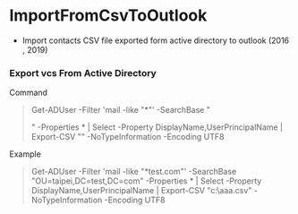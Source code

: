 # ImportFromCsvToOutlook    
* Import contacts CSV file exported form active directory to outlook (2016 , 2019)     

### Export vcs From Active Directory
Command    
>Get-ADUser -Filter 'mail -like "*<domain>"' -SearchBase "<search base>"  -Properties * | Select -Property   DisplayName,UserPrincipalName | Export-CSV "<csv file location>" -NoTypeInformation -Encoding UTF8    

Example    
>Get-ADUser -Filter 'mail -like "*test.com"' -SearchBase "OU=taipei,DC=test,DC=com"  -Properties * | Select -Property   DisplayName,UserPrincipalName | Export-CSV "c:\aaa.csv" -NoTypeInformation -Encoding UTF8    
